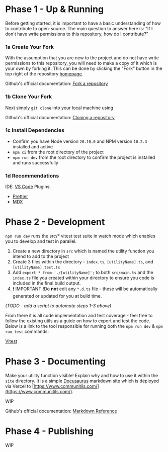 # Phase 1 - Up & Running

Before getting started, it is important to have a basic understanding of how to contribute to open-source. The main question to answer here is: "If I don't have write permissions to this repository, how do I contribute?"

### 1a Create Your Fork

With the assumption that you are new to the project and do not have write permissions to this repository, you will need to make a copy of it which is your own by forking it. This can be done by clicking the "Fork" button in the top right of the repository [homepage](https://github.com/michael-gee/communitils).

Github's official documentation: [Fork a repository](https://docs.github.com/en/pull-requests/collaborating-with-pull-requests/working-with-forks/fork-a-repo)

### 1b Clone Your Fork

Next simply `git clone` into your local machine using

Github's official documentation: [Cloning a repository](https://docs.github.com/en/repositories/creating-and-managing-repositories/cloning-a-repository)

### 1c Install Dependencies

- Confirm you have Node version `20.10.0` and NPM version `10.2.3` installed and active
- `npm ci` from the root directory of the project
- `npm run dev` from the root directory to confirm the project is installed and runs successfully

### 1d Recommendations

IDE: [VS Code](https://code.visualstudio.com/)
Plugins:

- [Prettier](https://marketplace.visualstudio.com/items?itemName=esbenp.prettier-vscode)
- [MDX](https://marketplace.visualstudio.com/items?itemName=unifiedjs.vscode-mdx)

# Phase 2 - Development

`npm run dev` runs the src/\* vitest test suite in watch mode which enables you to develop and test in parallel.

1. Create a new directory in `src` which is named the utility function you intend to add to the project
2. Create 3 files within the directory - `index.ts`, `[utilityName].ts`, and `[utilityName].test.ts`
3. Add `export * from './[utilityName]';` to both `src/main.ts` and the `index.ts` file you created within your directory to ensure you code is included in the final build output.
4. ❗ IMPORTANT ❗Do **not** edit any `*.d.ts` file - these will be automatically generated or updated for you at build time.

_(TODO - add a script to automate steps 1-3 above)_

From there it is all code implementation and test coverage - feel free to follow the existing utils as a guide on how to export and test the code. Below is a link to the tool responsible for running both the `npm run dev` & `npm run test` commands:

[Vitest](https://vitest.dev/)

# Phase 3 - Documenting

Make your utility function visible! Explain why and how to use it within the `site` directory. It is a simple [Docusaurus](https://docusaurus.io/) markdown site which is deployed via Vercel to [https://www.communitils.com/](https://www.communitils.com/).

WIP

Github's official documentation: [Markdown Reference](https://docs.github.com/en/get-started/writing-on-github/getting-started-with-writing-and-formatting-on-github/basic-writing-and-formatting-syntax)

# Phase 4 - Publishing

WIP
